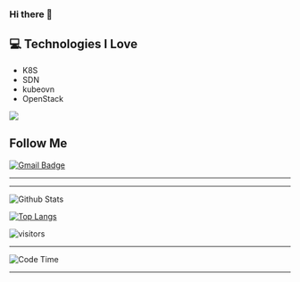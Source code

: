 ### Hi there 👋

<!--
**zbb88888/zbb88888** is a ✨ _special_ ✨ repository because its `README.md` (this file) appears on your GitHub profile.

Here are some ideas to get you started:

- 🔭 I’m currently working on kube-ovn
- 💬 Ask me about kube-ovn
- 📫 How to reach me: jmdxjsjgcxy@gmail.com
- ⚡ Fun fact: dive info sdn
-->

## :computer: Technologies I Love
* K8S
* SDN
* kubeovn
* OpenStack

<img src = "https://github-readme-stats.vercel.app/api/top-langs/?username=zbb88888&layout=compact">

## Follow Me

[![Gmail Badge](https://img.shields.io/badge/-ing.miller.vega@gmail.com-c14438?style=flat-square&logo=Gmail&logoColor=white&link=mailto:ing.miller.vega@gmail.com)](mailto:jmdxjsjgcxy@gmail.com)

<hr>

<hr>

![Github Stats](https://github-readme-stats.vercel.app/api?username=zbb88888&count_private=true&show_icons=true)

[![Top Langs](https://github-readme-stats.vercel.app/api/top-langs/?username=zbb88888&layout=compact)](https://github.com/anuraghazra/github-readme-stats)

![visitors](https://visitor-badge.glitch.me/badge?page_id=page.id&left_color=green&right_color=red)

<hr>

<!--START_SECTION:waka-->
![Code Time](http://img.shields.io/badge/Code%20Time-594%20hrs%2047%20mins-blue)

<!--END_SECTION:waka-->

<hr>
